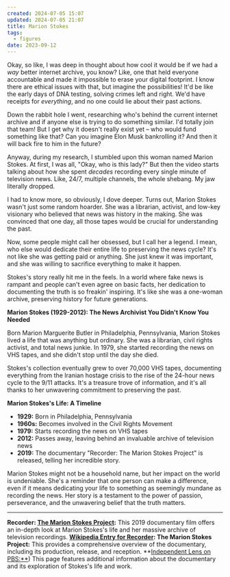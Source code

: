 ```yaml
---
created: 2024-07-05 15:07
updated: 2024-07-05 21:07
title: Marion Stokes
tags:
  - figures
date: 2023-09-12
---
```

Okay, so like, I was deep in thought about how cool it would be if we had a _way_ better internet archive, you know? Like, one that held everyone accountable and made it impossible to erase your digital footprint. I know there are ethical issues with that, but imagine the possibilities! It'd be like the early days of DNA testing, solving crimes left and right. We'd have receipts for _everything_, and no one could lie about their past actions.

Down the rabbit hole I went, researching who's behind the current internet archive and if anyone else is trying to do something similar. I'd totally join that team! But I get why it doesn't really exist yet – who would fund something like that? Can you imagine Elon Musk bankrolling it? And then it will back fire to him in the future? 

Anyway, during my research, I stumbled upon this woman named Marion Stokes. At first, I was all, "Okay, who is this lady?" But then the video starts talking about how she spent _decades_ recording every single minute of television news. Like, 24/7, multiple channels, the whole shebang. My jaw literally dropped.

I had to know more, so obviously, I dove deeper. Turns out, Marion Stokes wasn't just some random hoarder. She was a librarian, activist, and low-key visionary who believed that news was history in the making. She was convinced that one day, all those tapes would be crucial for understanding the past.

Now, some people might call her obsessed, but I call her a legend. I mean, who else would dedicate their entire life to preserving the news cycle? It's not like she was getting paid or anything. She just knew it was important, and she was willing to sacrifice everything to make it happen.

Stokes's story really hit me in the feels. In a world where fake news is rampant and people can't even agree on basic facts, her dedication to documenting the truth is so freakin' inspiring. It's like she was a one-woman archive, preserving history for future generations.

**Marion Stokes (1929-2012): The News Archivist You Didn't Know You Needed**

Born Marion Marguerite Butler in Philadelphia, Pennsylvania, Marion Stokes lived a life that was anything but ordinary. She was a librarian, civil rights activist, and total news junkie. In 1979, she started recording the news on VHS tapes, and she didn't stop until the day she died.

Stokes's collection eventually grew to over 70,000 VHS tapes, documenting everything from the Iranian hostage crisis to the rise of the 24-hour news cycle to the 9/11 attacks. It's a treasure trove of information, and it's all thanks to her unwavering commitment to preserving the past.

**Marion Stokes's Life: A Timeline**

- **1929:** Born in Philadelphia, Pennsylvania
- **1960s:** Becomes involved in the Civil Rights Movement
- **1979:** Starts recording the news on VHS tapes
- **2012:** Passes away, leaving behind an invaluable archive of television news
- **2019:** The documentary "Recorder: The Marion Stokes Project" is released, telling her incredible story.

Marion Stokes might not be a household name, but her impact on the world is undeniable. She's a reminder that one person can make a difference, even if it means dedicating your life to something as seemingly mundane as recording the news. Her story is a testament to the power of passion, perseverance, and the unwavering belief that the truth matters.

--- 
 **Recorder: [The Marion Stokes Project](https://recorderfilm.com/):** This 2019 documentary film offers an in-depth look at Marion Stokes's life and her massive archive of television recordings.
 **[Wikipedia Entry for Recorder](https://en.wikipedia.org/wiki/Recorder:_The_Marion_Stokes_Project): The Marion Stokes Project:** This provides a comprehensive overview of the documentary, including its production, release, and reception.
**[Independent Lens on PBS:**](https://www.pbs.org/independentlens/documentaries/recorder-the-marion-stokes-project/)) This page features additional information about the documentary and its exploration of Stokes's life and work.